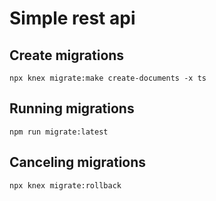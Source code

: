 # Simple rest api

## Create migrations

```node
npx knex migrate:make create-documents -x ts 
```

## Running migrations

```node
npm run migrate:latest
```

## Canceling migrations

```node
npx knex migrate:rollback
```
